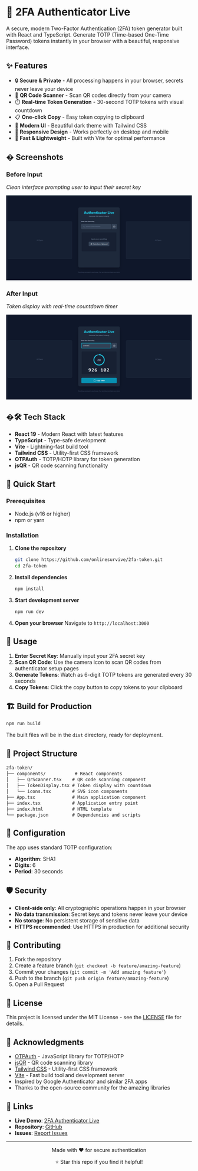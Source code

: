 # 🔐 2FA Authenticator Live

A secure, modern Two-Factor Authentication (2FA) token generator built with React and TypeScript. Generate TOTP (Time-based One-Time Password) tokens instantly in your browser with a beautiful, responsive interface.

## ✨ Features

- 🔒 **Secure & Private** - All processing happens in your browser, secrets never leave your device
- 📱 **QR Code Scanner** - Scan QR codes directly from your camera
- ⏱️ **Real-time Token Generation** - 30-second TOTP tokens with visual countdown
- 📋 **One-click Copy** - Easy token copying to clipboard
- 🎨 **Modern UI** - Beautiful dark theme with Tailwind CSS
- 📱 **Responsive Design** - Works perfectly on desktop and mobile
- 🚀 **Fast & Lightweight** - Built with Vite for optimal performance

## � Screenshots

### Before Input
*Clean interface prompting user to input their secret key*

![Before Input](Screenshot1.png)

### After Input
*Token display with real-time countdown timer*

![After Input](Screenshot2.png)

## �🛠️ Tech Stack

- **React 19** - Modern React with latest features
- **TypeScript** - Type-safe development
- **Vite** - Lightning-fast build tool
- **Tailwind CSS** - Utility-first CSS framework
- **OTPAuth** - TOTP/HOTP library for token generation
- **jsQR** - QR code scanning functionality

## 🚀 Quick Start

### Prerequisites

- Node.js (v16 or higher)
- npm or yarn

### Installation

1. **Clone the repository**

   ```bash
   git clone https://github.com/onlinesurvive/2fa-token.git
   cd 2fa-token
   ```

2. **Install dependencies**

   ```bash
   npm install
   ```

3. **Start development server**

   ```bash
   npm run dev
   ```

4. **Open your browser**
   Navigate to `http://localhost:3000`

## 📖 Usage

1. **Enter Secret Key**: Manually input your 2FA secret key
2. **Scan QR Code**: Use the camera icon to scan QR codes from authenticator setup pages
3. **Generate Tokens**: Watch as 6-digit TOTP tokens are generated every 30 seconds
4. **Copy Tokens**: Click the copy button to copy tokens to your clipboard

## 🏗️ Build for Production

```bash
npm run build
```

The built files will be in the `dist` directory, ready for deployment.

## 📁 Project Structure

```
2fa-token/
├── components/           # React components
│   ├── QrScanner.tsx    # QR code scanning component
│   ├── TokenDisplay.tsx # Token display with countdown
│   └── icons.tsx        # SVG icon components
├── App.tsx              # Main application component
├── index.tsx            # Application entry point
├── index.html           # HTML template
└── package.json         # Dependencies and scripts
```

## 🔧 Configuration

The app uses standard TOTP configuration:

- **Algorithm**: SHA1
- **Digits**: 6
- **Period**: 30 seconds

## 🛡️ Security

- **Client-side only**: All cryptographic operations happen in your browser
- **No data transmission**: Secret keys and tokens never leave your device
- **No storage**: No persistent storage of sensitive data
- **HTTPS recommended**: Use HTTPS in production for additional security

## 🤝 Contributing

1. Fork the repository
2. Create a feature branch (`git checkout -b feature/amazing-feature`)
3. Commit your changes (`git commit -m 'Add amazing feature'`)
4. Push to the branch (`git push origin feature/amazing-feature`)
5. Open a Pull Request

## 📄 License

This project is licensed under the MIT License - see the [LICENSE](LICENSE) file for details.

## 🙏 Acknowledgments

- [OTPAuth](https://github.com/hectorm/otpauth) - JavaScript library for TOTP/HOTP
- [jsQR](https://github.com/cozmo/jsQR) - QR code scanning library
- [Tailwind CSS](https://tailwindcss.com) - Utility-first CSS framework
- [Vite](https://vitejs.dev) - Fast build tool and development server
- Inspired by Google Authenticator and similar 2FA apps
- Thanks to the open-source community for the amazing libraries

## 🔗 Links

- **Live Demo**: [2FA Authenticator Live](https://v0-new-project-iiqygvopbi6.vercel.app/)
- **Repository**: [GitHub](https://github.com/mahfujurrahmannoman/2fa-token)
- **Issues**: [Report Issues](https://github.com/mahfujurrahmannoman/2fa-token/issues)

---

<div align="center">
  <p>Made with ❤️ for secure authentication</p>
  <p>⭐ Star this repo if you find it helpful!</p>
</div>
